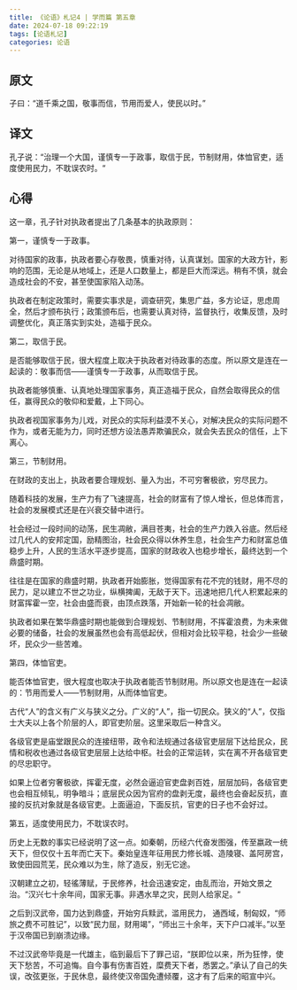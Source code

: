 ```yaml
---
title: 《论语》札记4 | 学而篇 第五章
date: 2024-07-18 09:22:19
tags: [论语札记]
categories: 论语
---
```

## 原文

子曰：“道千乘之国，敬事而信，节用而爱人，使民以时。”

## 译文

孔子说：“治理一个大国，谨慎专一于政事，取信于民，节制财用，体恤官吏，适度使用民力，不耽误农时。“

## 心得

这一章，孔子针对执政者提出了几条基本的执政原则：

第一，谨慎专一于政事。

对待国家的政事，执政者要心存敬畏，慎重对待，认真谋划。国家的大政方针，影响的范围，无论是从地域上，还是人口数量上，都是巨大而深远。稍有不慎，就会造成社会的不安，甚至使国家陷入动荡。

执政者在制定政策时，需要实事求是，调查研究，集思广益，多方论证，思虑周全，然后才颁布执行；政策颁布后，也需要认真对待，监督执行，收集反馈，及时调整优化，真正落实到实处，造福于民众。

第二，取信于民。

是否能够取信于民，很大程度上取决于执政者对待政事的态度。所以原文是连在一起读的：敬事而信——谨慎专一于政事，从而取信于民。

执政者能够慎重、认真地处理国家事务，真正造福于民众，自然会取得民众的信任，赢得民众的敬仰和爱戴，上下同心。

执政者视国家事务为儿戏，对民众的实际利益漠不关心，对解决民众的实际问题不作为，或者无能为力，同时还想方设法愚弄欺骗民众，就会失去民众的信任，上下离心。

第三，节制财用。

在财政的支出上，执政者要合理规划、量入为出，不可穷奢极欲，穷尽民力。

随着科技的发展，生产力有了飞速提高，社会的财富有了惊人增长，但总体而言，社会的发展模式还是在兴衰交替中进行。

社会经过一段时间的动荡，民生凋敝，满目苍夷，社会的生产力跌入谷底。然后经过几代人的安邦定国，励精图治，社会民众得以休养生息，社会生产力和财富总值稳步上升，人民的生活水平逐步提高，国家的财政收入也稳步增长，最终达到一个鼎盛时期。

往往是在国家的鼎盛时期，执政者开始膨胀，觉得国家有花不完的钱财，用不尽的民力，足以建立不世之功业，纵横捭阖，无敌于天下。迅速地把几代人积累起来的财富挥霍一空，社会由盛而衰，由顶点跌落，开始新一轮的社会凋敝。

执政者如果在繁华鼎盛时期也能做到合理规划、节制财用，不挥霍浪费，为未来做必要的储备，社会的发展虽然也会有高低起伏，但相对会比较平稳，社会少一些破坏，民众少一些苦难。

第四，体恤官吏。

能否体恤官吏，很大程度也取决于执政者能否节制财用。所以原文也是连在一起读的：节用而爱人——节制财用，从而体恤官吏。

古代“人”的含义有广义与狭义之分。广义的“人”，指一切民众。狭义的“人”，仅指士大夫以上各个阶层的人，即官吏阶层。这里采取后一种含义。

各级官吏是庙堂跟民众的连接纽带，政令和法规通过各级官吏层层下达给民众，民情和税收也通过各级官吏层层上达给中枢。社会的正常运转，实在离不开各级官吏的尽忠职守。

如果上位者穷奢极欲，挥霍无度，必然会逼迫官吏盘剥百姓，层层加码，各级官吏也会相互倾轧，明争暗斗；底层民众因为官府的盘剥无度，最终也会奋起反抗，直接的反抗对象就是各级官吏。上面逼迫，下面反抗，官吏的日子也不会好过。

第五，适度使用民力，不耽误农时。

历史上无数的事实已经说明了这一点。如秦朝，历经六代奋发图强，传至嬴政一统天下，但仅仅十五年而亡天下。秦始皇连年征用民力修长城、造陵寝、盖阿房宫，致使田园荒芜，民众难以为生，除了造反，别无它途。

汉朝建立之初，轻徭薄赋，于民修养，社会迅速安定，由乱而治，开始文景之治。“汉兴七十余年间，国家无事。非遇水旱之灾，民则人给家足。“

之后到汉武帝，国力达到鼎盛，开始穷兵黩武，滥用民力， 通西域，制匈奴，“师旅之费不可胜记”，以致“民力屈，财用竭”，“师出三十余年，天下户口减半。”以至于汉帝国已到崩溃边缘。

不过汉武帝毕竟是一代雄主，临到最后下了罪己诏，“朕即位以来，所为狂悖，使天下愁苦，不可追悔。自今事有伤害百姓，糜费天下者，悉罢之。”承认了自己的失误，改弦更张，于民休息，最终使汉帝国免遭倾覆，这才有了后来的昭宣中兴。